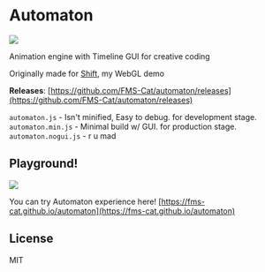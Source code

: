 # Automaton

![](https://i.imgur.com/c4XRwNS.png)

Animation engine with Timeline GUI for creative coding

Originally made for [Shift](https://GitHub.com/fms-cat/shift), my WebGL demo

**Releases**: [https://github.com/FMS-Cat/automaton/releases](https://github.com/FMS-Cat/automaton/releases)  

`automaton.js` - Isn't minified, Easy to debug. for development stage.  
`automaton.min.js` - Minimal build w/ GUI. for production stage.  
`automaton.nogui.js` - r u mad

## Playground!

![](https://i.imgur.com/oLnoWaU.gif)

You can try Automaton experience here!
[https://fms-cat.github.io/automaton](https://fms-cat.github.io/automaton)

## License

MIT
